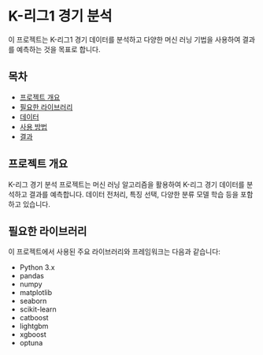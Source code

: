 # K-리그1 경기 분석

이 프로젝트는 K-리그1 경기 데이터를 분석하고 다양한 머신 러닝 기법을 사용하여 결과를 예측하는 것을 목표로 합니다.

## 목차
- [프로젝트 개요](#프로젝트-개요)
- [필요한 라이브러리](#필요한-라이브러리)
- [데이터](#데이터)
- [사용 방법](#사용-방법)
- [결과](#결과)

## 프로젝트 개요
K-리그 경기 분석 프로젝트는 머신 러닝 알고리즘을 활용하여 K-리그 경기 데이터를 분석하고 결과를 예측합니다. 데이터 전처리, 특징 선택, 다양한 분류 모델 학습 등을 포함하고 있습니다.

## 필요한 라이브러리
이 프로젝트에서 사용된 주요 라이브러리와 프레임워크는 다음과 같습니다:
- Python 3.x
- pandas
- numpy
- matplotlib
- seaborn
- scikit-learn
- catboost
- lightgbm
- xgboost
- optuna
